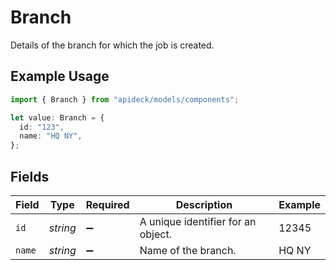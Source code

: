# Branch

Details of the branch for which the job is created.

## Example Usage

```typescript
import { Branch } from "apideck/models/components";

let value: Branch = {
  id: "123",
  name: "HQ NY",
};
```

## Fields

| Field                              | Type                               | Required                           | Description                        | Example                            |
| ---------------------------------- | ---------------------------------- | ---------------------------------- | ---------------------------------- | ---------------------------------- |
| `id`                               | *string*                           | :heavy_minus_sign:                 | A unique identifier for an object. | 12345                              |
| `name`                             | *string*                           | :heavy_minus_sign:                 | Name of the branch.                | HQ NY                              |